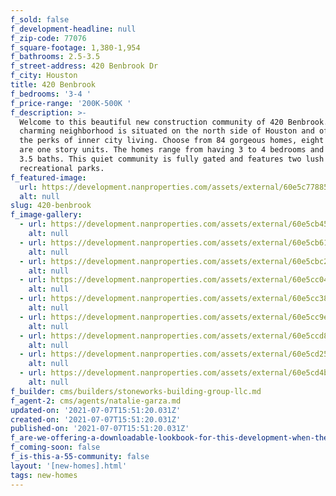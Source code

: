 ```yaml
---
f_sold: false
f_development-headline: null
f_zip-code: 77076
f_square-footage: 1,380-1,954
f_bathrooms: 2.5-3.5
f_street-address: 420 Benbrook Dr
f_city: Houston
title: 420 Benbrook
f_bedrooms: '3-4 '
f_price-range: '200K-500K '
f_description: >-
  Welcome to this beautiful new construction community of 420 Benbrook. This
  charming neighborhood is situated on the north side of Houston and offers all
  the perks of inner city living. Choose from 84 gorgeous homes, eight of which
  are one story units. The homes range from having 3 to 4 bedrooms and 2.5 to
  3.5 baths. This quiet community is fully gated and features two lush
  recreational parks.
f_featured-image:
  url: https://development.nanproperties.com/assets/external/60e5c77885b099e3247ec8bb_aerial20view201201.jpg
  alt: null
slug: 420-benbrook
f_image-gallery:
  - url: https://development.nanproperties.com/assets/external/60e5cb45677660e774b158c8_house2001201.jpg
    alt: null
  - url: https://development.nanproperties.com/assets/external/60e5cb61c823a1b016a1e2b6_house2002201.jpg
    alt: null
  - url: https://development.nanproperties.com/assets/external/60e5cbc22267532bdab218c2_house2003201.jpg
    alt: null
  - url: https://development.nanproperties.com/assets/external/60e5cc04e5c4210c824d7a28_house2004201.jpg
    alt: null
  - url: https://development.nanproperties.com/assets/external/60e5cc3838c8e90dc20f5f11_house2005201.jpg
    alt: null
  - url: https://development.nanproperties.com/assets/external/60e5cc9ebd0aee8c87c90b4e_house2006201.jpg
    alt: null
  - url: https://development.nanproperties.com/assets/external/60e5ccd8bd0aee23dac924e7_house2007201.jpg
    alt: null
  - url: https://development.nanproperties.com/assets/external/60e5cd25494152396fe0f372_house2008201.jpg
    alt: null
  - url: https://development.nanproperties.com/assets/external/60e5cd4baa54ea49eae9875f_house2009201.jpg
    alt: null
f_builder: cms/builders/stoneworks-building-group-llc.md
f_agent-2: cms/agents/natalie-garza.md
updated-on: '2021-07-07T15:51:20.031Z'
created-on: '2021-07-07T15:51:20.031Z'
published-on: '2021-07-07T15:51:20.031Z'
f_are-we-offering-a-downloadable-lookbook-for-this-development-when-they-submit-their-contact-info: false
f_coming-soon: false
f_is-this-a-55-community: false
layout: '[new-homes].html'
tags: new-homes
---
```



